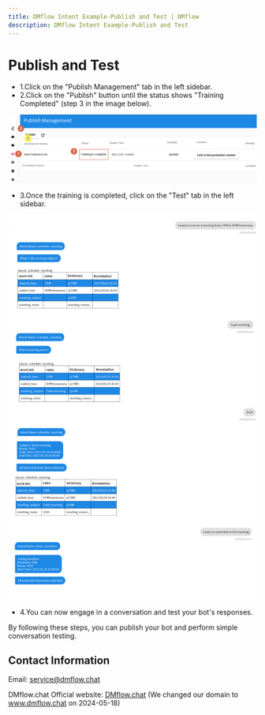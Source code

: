 ```yaml
---
title: DMflow Intent Example-Publish and Test | DMflow
description: DMflow Intent Example-Publish and Test
---
```



# Publish and Test
- 1.Click on the "Publish Management" tab in the left sidebar.
- 2.Click on the "Publish" button until the status shows "Training Completed" (step 3 in the image below).

![DMflow Intent Example-Publish and Test](../../../../../../images/en/intro-025.png "DMflow Intent Example-Publish and Test")

- 3.Once the training is completed, click on the "Test" tab in the left sidebar.

![DMflow Intent Example-Publish and Test](../../../../../../images/en/intro-026.png "DMflow Intent Example-Publish and Test")

- 4.You can now engage in a conversation and test your bot's responses.

By following these steps, you can publish your bot and perform simple conversation testing.

## Contact Information

Email: <service@dmflow.chat>

DMflow.chat Official website: [DMflow.chat](https://www.dmflow.chat/en/)
(We changed our domain to www.dmflow.chat on 2024-05-18)